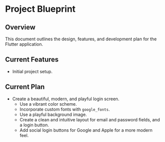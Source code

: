 # Project Blueprint

## Overview
This document outlines the design, features, and development plan for the Flutter application.

## Current Features
- Initial project setup.

## Current Plan
- Create a beautiful, modern, and playful login screen.
  - Use a vibrant color scheme.
  - Incorporate custom fonts with `google_fonts`.
  - Use a playful background image.
  - Create a clean and intuitive layout for email and password fields, and a login button.
  - Add social login buttons for Google and Apple for a more modern feel.
